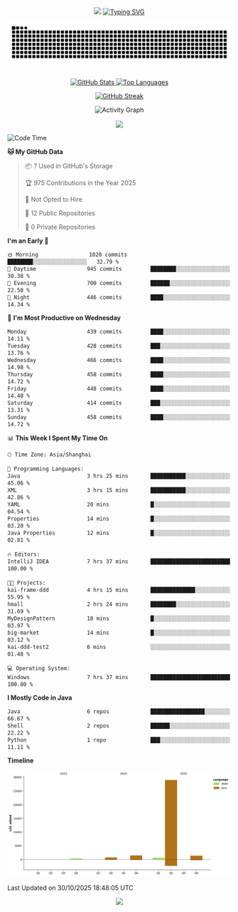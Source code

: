 <!-- -->

<p align="center">
<img src="https://capsule-render.vercel.app/api?type=waving&color=timeGradient&height=300&&section=header&text=HI%20THEME!&fontSize=90&fontAlign=50&fontAlignY=30&desc=I%20am%20AlfonsoKevin!&descAlign=50&descSize=30&descAlignY=60&animation=twinkling" />
    <a align="center" href="https://www.kaijavademo.top/"><img src="https://readme-typing-svg.demolab.com?font=Fira+Code&center=true&pause=1000&width=435&lines=Welcome+to+my+GitHub+profile+page!;%E6%AC%A2%E8%BF%8E%E6%9D%A5%E5%88%B0%E6%88%91%E7%9A%84GitHub%E4%B8%BB%E9%A1%B5%EF%BC%81" alt="Typing SVG" height=200 /> </a>
</p>
 <p align="center"><img src="https://raw.githubusercontent.com/AlfonsoKevin/AlfonsoKevin/output/github-contribution-grid-snake.svg"></p>

</p>


<p align="center" >
  <a href="https://github.com/AlfonsoKevin">  
    <img src="https://github-readme-stats.vercel.app/api/?username=AlfonsoKevin&layout=compact&border_radius=20" width="400"  alt="GitHub Stats" />
  </a>
  <a href="https://www.kaijavademo.top/">
    <img src="https://github-readme-stats.vercel.app/api/top-langs/?username=AlfonsoKevin&layout=compact&border_radius=20" width=400 alt="Top Languages"/>
  </a>
</p>


<p align="center">
    <a href="https://github.com/AlfonsoKevin">
    <img src="https://streak-stats.demolab.com?user=AlfonsoKevin&theme=transparent&hide_border=false%C2%A0%C2%A0%E5%81%87&short_numbers=false%C2%A0%C2%A0%E5%81%87&card_width=595&card_height=234" height="400"  alt="GitHub Streak" />
    </a>
</p>



<p align="center">
    <img width="800" src="https://github-readme-activity-graph.vercel.app/graph?username=AlfonsoKevin&theme=github-compact&hide_border=true&area=true&from=2024-06-01&to=2024-12-31&grid=false&custom_title=Activity%20Graph" alt="Activity Graph" title="Activity Graph" />
</p> 




<p align="center">
	<img align="center" src="https://skillicons.dev/icons?i=idea,java,mysql,redis,spring,rocket,html,css,js,react,linux,py,c,clion,docker,md,stackoverflow&theme=light" />    
</p>


<!--START_SECTION:waka-->
![Code Time](http://img.shields.io/badge/Code%20Time-269%20hrs%2011%20mins-blue)

**🐱 My GitHub Data** 

> 📦 ? Used in GitHub's Storage 
 > 
> 🏆 975 Contributions in the Year 2025
 > 
> 🚫 Not Opted to Hire
 > 
> 📜 12 Public Repositories 
 > 
> 🔑 0 Private Repositories 
 > 
**I'm an Early 🐤** 

```text
🌞 Morning                1020 commits        ████████░░░░░░░░░░░░░░░░░   32.79 % 
🌆 Daytime                945 commits         ████████░░░░░░░░░░░░░░░░░   30.38 % 
🌃 Evening                700 commits         ██████░░░░░░░░░░░░░░░░░░░   22.50 % 
🌙 Night                  446 commits         ████░░░░░░░░░░░░░░░░░░░░░   14.34 % 
```
📅 **I'm Most Productive on Wednesday** 

```text
Monday                   439 commits         ████░░░░░░░░░░░░░░░░░░░░░   14.11 % 
Tuesday                  428 commits         ███░░░░░░░░░░░░░░░░░░░░░░   13.76 % 
Wednesday                466 commits         ████░░░░░░░░░░░░░░░░░░░░░   14.98 % 
Thursday                 458 commits         ████░░░░░░░░░░░░░░░░░░░░░   14.72 % 
Friday                   448 commits         ████░░░░░░░░░░░░░░░░░░░░░   14.40 % 
Saturday                 414 commits         ███░░░░░░░░░░░░░░░░░░░░░░   13.31 % 
Sunday                   458 commits         ████░░░░░░░░░░░░░░░░░░░░░   14.72 % 
```


📊 **This Week I Spent My Time On** 

```text
🕑︎ Time Zone: Asia/Shanghai

💬 Programming Languages: 
Java                     3 hrs 25 mins       ███████████░░░░░░░░░░░░░░   45.06 % 
XML                      3 hrs 15 mins       ███████████░░░░░░░░░░░░░░   42.86 % 
YAML                     20 mins             █░░░░░░░░░░░░░░░░░░░░░░░░   04.54 % 
Properties               14 mins             █░░░░░░░░░░░░░░░░░░░░░░░░   03.20 % 
Java Properties          12 mins             █░░░░░░░░░░░░░░░░░░░░░░░░   02.81 % 

🔥 Editors: 
IntelliJ IDEA            7 hrs 37 mins       █████████████████████████   100.00 % 

🐱‍💻 Projects: 
kai-frame-ddd            4 hrs 15 mins       ██████████████░░░░░░░░░░░   55.95 % 
hmall                    2 hrs 24 mins       ████████░░░░░░░░░░░░░░░░░   31.69 % 
MyDesignPattern          18 mins             █░░░░░░░░░░░░░░░░░░░░░░░░   03.97 % 
big-market               14 mins             █░░░░░░░░░░░░░░░░░░░░░░░░   03.12 % 
kai-ddd-test2            6 mins              ░░░░░░░░░░░░░░░░░░░░░░░░░   01.48 % 

💻 Operating System: 
Windows                  7 hrs 37 mins       █████████████████████████   100.00 % 
```

**I Mostly Code in Java** 

```text
Java                     6 repos             █████████████████░░░░░░░░   66.67 % 
Shell                    2 repos             ██████░░░░░░░░░░░░░░░░░░░   22.22 % 
Python                   1 repo              ███░░░░░░░░░░░░░░░░░░░░░░   11.11 % 
```



**Timeline**

![Lines of Code chart](https://raw.githubusercontent.com/AlfonsoKevin/AlfonsoKevin/main/assets/bar_graph.png)


 Last Updated on 30/10/2025 18:48:05 UTC
<!--END_SECTION:waka-->

<p align="center">
    <a href="https://github.com/AlfonsoKevin"></a><img src="https://img.shields.io/badge/GitHub-grey?logo=github" />
</p>
